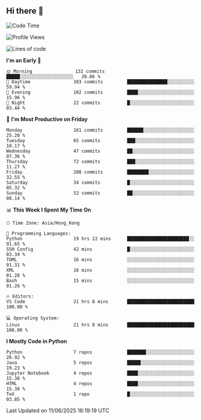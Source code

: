 ## Hi there 👋

<!--
**gessiegulugulu/gessiegulugulu** is a ✨ _special_ ✨ repository because its `README.md` (this file) appears on your GitHub profile.

Here are some ideas to get you started:

- 🔭 I’m currently working on ...
- 🌱 I’m currently learning ...
- 👯 I’m looking to collaborate on ...
- 🤔 I’m looking for help with ...
- 💬 Ask me about ...
- 📫 How to reach me: ...
- 😄 Pronouns: ...
- ⚡ Fun fact: ...
-->

<!--START_SECTION:waka-->
![Code Time](http://img.shields.io/badge/Code%20Time-458%20hrs%2037%20mins-blue)

![Profile Views](http://img.shields.io/badge/Profile%20Views-61-blue)

![Lines of code](https://img.shields.io/badge/From%20Hello%20World%20I%27ve%20Written-3.6%20million%20lines%20of%20code-blue)

**I'm an Early 🐤** 

```text
🌞 Morning                132 commits         █████░░░░░░░░░░░░░░░░░░░░   20.66 % 
🌆 Daytime                383 commits         ███████████████░░░░░░░░░░   59.94 % 
🌃 Evening                102 commits         ████░░░░░░░░░░░░░░░░░░░░░   15.96 % 
🌙 Night                  22 commits          █░░░░░░░░░░░░░░░░░░░░░░░░   03.44 % 
```
📅 **I'm Most Productive on Friday** 

```text
Monday                   161 commits         ██████░░░░░░░░░░░░░░░░░░░   25.20 % 
Tuesday                  65 commits          ███░░░░░░░░░░░░░░░░░░░░░░   10.17 % 
Wednesday                47 commits          ██░░░░░░░░░░░░░░░░░░░░░░░   07.36 % 
Thursday                 72 commits          ███░░░░░░░░░░░░░░░░░░░░░░   11.27 % 
Friday                   208 commits         ████████░░░░░░░░░░░░░░░░░   32.55 % 
Saturday                 34 commits          █░░░░░░░░░░░░░░░░░░░░░░░░   05.32 % 
Sunday                   52 commits          ██░░░░░░░░░░░░░░░░░░░░░░░   08.14 % 
```


📊 **This Week I Spent My Time On** 

```text
🕑︎ Time Zone: Asia/Hong_Kong

💬 Programming Languages: 
Python                   19 hrs 22 mins      ███████████████████████░░   91.65 % 
SSH Config               42 mins             █░░░░░░░░░░░░░░░░░░░░░░░░   03.34 % 
TOML                     16 mins             ░░░░░░░░░░░░░░░░░░░░░░░░░   01.31 % 
XML                      16 mins             ░░░░░░░░░░░░░░░░░░░░░░░░░   01.28 % 
Bash                     15 mins             ░░░░░░░░░░░░░░░░░░░░░░░░░   01.26 % 

🔥 Editors: 
VS Code                  21 hrs 8 mins       █████████████████████████   100.00 % 

💻 Operating System: 
Linux                    21 hrs 8 mins       █████████████████████████   100.00 % 
```

**I Mostly Code in Python** 

```text
Python                   7 repos             ███████░░░░░░░░░░░░░░░░░░   26.92 % 
Java                     5 repos             █████░░░░░░░░░░░░░░░░░░░░   19.23 % 
Jupyter Notebook         4 repos             ████░░░░░░░░░░░░░░░░░░░░░   15.38 % 
HTML                     4 repos             ████░░░░░░░░░░░░░░░░░░░░░   15.38 % 
TeX                      1 repo              █░░░░░░░░░░░░░░░░░░░░░░░░   03.85 % 
```




 Last Updated on 11/06/2025 16:19:19 UTC
<!--END_SECTION:waka-->
